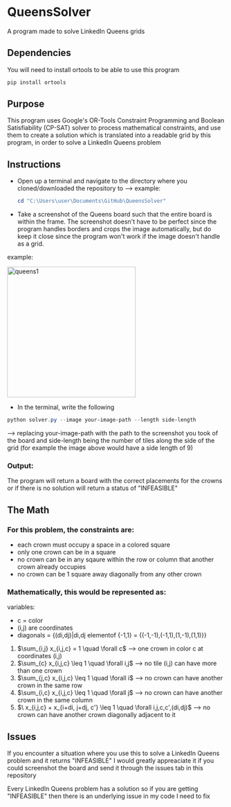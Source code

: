 # QueensSolver
A program made to solve LinkedIn Queens grids

## Dependencies
You will need to install ortools to be able to use this program
```powershell
pip install ortools
```

## Purpose
This program uses Google's OR-Tools Constraint Programming and Boolean Satisfiability (CP-SAT) solver to process mathematical constraints, and use them to create a solution which is translated into a readable grid by this program, in order to solve a LinkedIn Queens problem

## Instructions

- Open up a terminal and navigate to the directory where you cloned/downloaded the repository to
--> example:
  ```Powershell
  cd "C:\Users\user\Documents\GitHub\QueensSolver"
  ```
- Take a screenshot of the Queens board such that the entire board is within the frame. The screenshot doesn't have to be perfect since the program handles borders and crops the image automatically, but do keep it close since the program won't work if the image doesn't handle as a grid.

example:


<img width="297" height="302" alt="queens1" src="https://github.com/user-attachments/assets/8f7b1f09-6c32-4fd5-9709-9aba34548017" />


- In the terminal, write the following
```Powershell
python solver.py --image your-image-path --length side-length
```
--> replacing your-image-path with the path to the screenshot you took of the board and side-length being the number of tiles along the side of the grid (for example the image above would have a side length of 9)

### Output:
The program will return a board with the correct placements for the crowns or if there is no solution will return a status of "INFEASIBLE"

## The Math
### For this problem, the constraints are:
- each crown must occupy a space in a colored square
- only one crown can be in a square
- no crown can be in any sqaure within the row or column that another crown already occupies
- no crown can be 1 square away diagonally from any other crown

### Mathematically, this would be represented as:
variables:
- c = color
- (i,j) are coordinates
- diagonals = {(di,dj)|di,dj elementof {-1,1} = {(-1,-1),(-1,1),(1,-1),(1,1)}}

1) $\\sum_{i,j} x_{i,j,c} = 1 \quad \forall c\$ --> one crown in color c at coordinates (i,j)
2) $\\sum_{c} x_{i,j,c} \leq 1 \quad \forall i,j\$ --> no tile (i,j) can have more than one crown
3) $\\sum_{j,c} x_{i,j,c} \leq 1 \quad \forall i\$ --> no crown can have another crown in the same row
4) $\\sum_{i,c} x_{i,j,c} \leq 1 \quad \forall j\$ --> no crown can have another crown in the same column
5) $\ x_{i,j,c} + x_{i+di, j+dj, c'} \leq 1 \quad \forall i,j,c,c',(di,dj)\$ --> no crown can have another crown diagonally adjacent to it

## Issues
If you encounter a situation where you use this to solve a LinkedIn Queens problem and it returns "INFEASIBLE" I would greatly appreaciate it if you could screenshot the board and send it through the issues tab in this repository

Every LinkedIn Queens problem has a solution so if you are getting "INFEASIBLE" then there is an underlying issue in my code I need to fix
